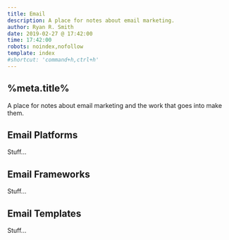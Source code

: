```yaml
---
title: Email
description: A place for notes about email marketing.
author: Ryan R. Smith
date: 2019-02-27 @ 17:42:00
time: 17:42:00
robots: noindex,nofollow
template: index
#shortcut: 'command+h,ctrl+h'
---
```


## %meta.title%
A place for notes about email marketing and the work that goes into make them.

## Email Platforms
Stuff...

## Email Frameworks
Stuff...

## Email Templates
Stuff...
